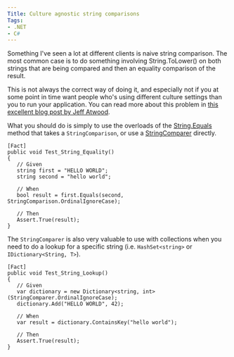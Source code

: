 ```yaml
---
Title: Culture agnostic string comparisons
Tags:
- .NET
- C#
---
```


Something I've seen a lot at different clients is naive string comparison. The most common case is to do something involving String.ToLower() on both strings that are being compared and then an equality comparison of the result.

<!--excerpt-->

This is not always the correct way of doing it, and especially not if you at some point in time want people who's using different culture settings than you to run your application. You can read more about this problem in [this excellent blog post by Jeff Atwood][1]. 

What you should do is simply to use the overloads of the [String.Equals][2] method that takes a `StringComparison`, or use a [StringComparer][3] directly.

    [Fact]
    public void Test_String_Equality()
    {
       // Given
       string first = "HELLO WORLD";
       string second = "hello world";

       // When
       bool result = first.Equals(second, StringComparison.OrdinalIgnoreCase);
    
       // Then
       Assert.True(result);
    }

The `StringComparer` is also very valuable to use with collections when you need to do a lookup for a specific string (i.e. `HashSet<string>` or `IDictionary<String, T>`).

    [Fact]
    public void Test_String_Lookup()
    {
       // Given
       var dictionary = new Dictionary<string, int>(StringComparer.OrdinalIgnoreCase);
       dictionary.Add("HELLO WORLD", 42);

       // When
       var result = dictionary.ContainsKey("hello world");

       // Then
       Assert.True(result);
    }


  [1]: http://www.codinghorror.com/blog/2008/03/whats-wrong-with-turkey.html
  [2]: http://msdn.microsoft.com/en-us/library/c64xh8f9.aspx
  [3]: http://msdn.microsoft.com/en-us/library/system.stringcomparer.aspx